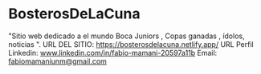 # BosterosDeLaCuna
"Sitio web dedicado a el mundo Boca Juniors , Copas ganadas , ídolos, noticias ".
URL DEL SITIO:  https://bosterosdelacuna.netlify.app/
URL Perfil Linkedin: www.linkedin.com/in/fabio-mamani-20597a11b
Email: fabiomamaniunm@gmail.com
